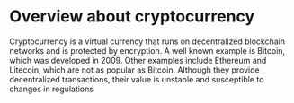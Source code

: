 # Overview about cryptocurrency
Cryptocurrency is a virtual currency that runs on decentralized blockchain networks and is protected by encryption.
A well known example is Bitcoin, which was developed in 2009. Other examples include Ethereum and Litecoin, which are not as popular as Bitcoin.
Although they provide decentralized transactions, their value is unstable and susceptible to changes in regulations
